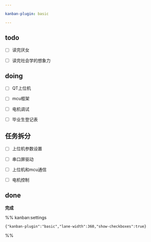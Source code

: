 ```yaml
---

kanban-plugin: basic

---
```


## todo

- [ ] 读完厌女
- [ ] 读完社会学的想象力


## doing

- [ ] QT上位机
- [ ] mcu框架
- [ ] 电机调试
- [ ] 毕业生登记表


## 任务拆分

- [ ] 上位机参数设置
- [ ] 串口屏驱动
- [ ] 上位机和mcu通信
- [ ] 电机控制


## done

**完成**




%% kanban:settings
```
{"kanban-plugin":"basic","lane-width":360,"show-checkboxes":true}
```
%%